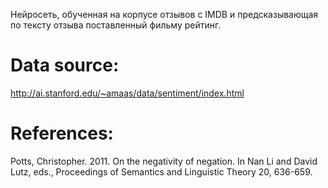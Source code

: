 Нейросеть, обученная на корпусе отзывов с IMDB и предсказывающая по тексту отзыва поставленный фильму рейтинг.
# Data source:
http://ai.stanford.edu/~amaas/data/sentiment/index.html
# References:
Potts, Christopher. 2011. On the negativity of negation. In Nan Li and
David Lutz, eds., Proceedings of Semantics and Linguistic Theory 20,
636-659.
